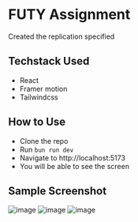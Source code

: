 # FUTY Assignment

Created the replication specified

## Techstack Used

- React
- Framer motion
- Tailwindcss

## How to Use

- Clone the repo
- Run `bun run dev`
- Navigate to http://localhost:5173
- You will be able to see the screen

## Sample Screenshot
![image](https://github.com/user-attachments/assets/19d765d3-f5df-4c10-84a6-8d4004f38ac0)
![image](https://github.com/user-attachments/assets/4e51f148-d3a9-4739-b1b3-b4daa65e2ef0)
![image](https://github.com/user-attachments/assets/73c23181-3d48-404a-87a3-12ce6e47d455)
